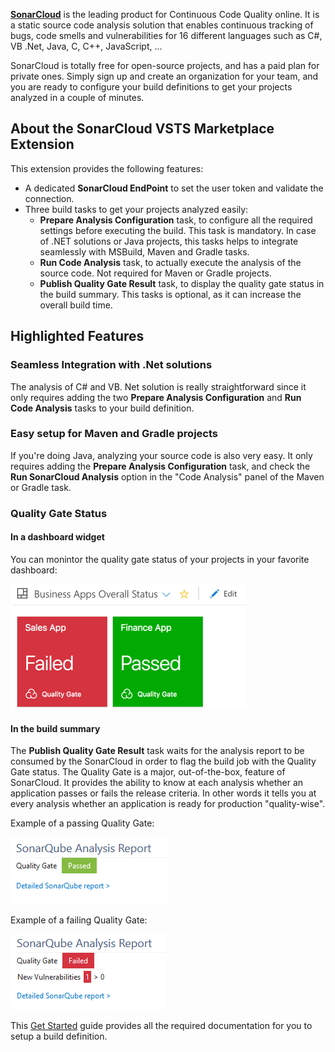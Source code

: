 **[SonarCloud][sc]** is the leading product for Continuous Code Quality online. It is a static source code analysis solution that enables continuous tracking of bugs, code smells and vulnerabilities for 16 different languages such as C#, VB .Net, Java, C, C++, JavaScript, ...

SonarCloud is totally free for open-source projects, and has a paid plan for private ones. Simply sign up and create an organization for your team, and you are ready to configure your build definitions to get your projects analyzed in a couple of minutes.

## About the SonarCloud VSTS Marketplace Extension
This extension provides the following features:
* A dedicated **SonarCloud EndPoint** to set the user token and validate the connection.
* Three build tasks to get your projects analyzed easily:
  * **Prepare Analysis Configuration** task, to configure all the required settings before executing the build. This task is mandatory. In case of .NET solutions or Java projects, this tasks helps to integrate seamlessly with MSBuild, Maven and Gradle tasks.
  * **Run Code Analysis** task, to actually execute the analysis of the source code. Not required for Maven or Gradle projects.
  * **Publish Quality Gate Result** task, to display the quality gate status in the build summary. This tasks is optional, as it can increase the overall build time.

## Highlighted Features
### Seamless Integration with .Net solutions
The analysis of C# and VB. Net solution is really straightforward since it only requires adding the two **Prepare Analysis Configuration** and **Run Code Analysis** tasks to your build definition.

### Easy setup for Maven and Gradle projects
If you're doing Java, analyzing your source code is also very easy. It only requires adding the **Prepare Analysis Configuration** task, and check the **Run SonarCloud Analysis** option in the "Code Analysis" panel of the Maven or Gradle task.

### Quality Gate Status

#### In a dashboard widget
You can monintor the quality gate status of your projects in your favorite dashboard:

![Quality Gate Widget](img/widget.png)

#### In the build summary
The **Publish Quality Gate Result** task waits for the analysis report to be consumed by the SonarCloud in order to flag the build job with the Quality Gate status. The Quality Gate is a major, out-of-the-box, feature of SonarCloud. It provides the ability to know at each analysis whether an application passes or fails the release criteria. In other words it tells you at every analysis whether an application is ready for production "quality-wise".

Example of a passing Quality Gate:

![Passed Qualiy Gate](img/sq-analysis-report-passed.png)

Example of a failing Quality Gate:

![Failed Qualiy Gate](img/sq-analysis-report-failed.png)



This [Get Started][getstarted] guide provides all the required documentation for you to setup a build definition.

   [sc]: <https://sonarcloud.io>
   [getstarted]: <http://redirect.sonarsource.com/doc/install-configure-scanner-tfs-ts.html>
